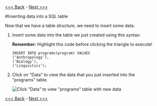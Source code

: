 [<<< Back](https://github.com/GCDigitalFellows/GCDRI_databases/blob/master/sections/2-buildtable.md) - [Next >>>](https://github.com/GCDigitalFellows/GCDRI_databases/blob/master/sections/4-updatefield.md)  

#Inserting data into a SQL table

Now that we have a table structure, we need to insert some data.  

1. Insert some data into the table we just created using this syntax:  

	**Remember:** Highlight this code before clicking the triangle to execute!  

	```
	INSERT INTO programs(program) VALUES
	(‘Anthropology’),
	(‘Biology’),
	(‘Linguistics’);
	```

2. Click on "Data" to view the data that you just inserted into the "programs" table.  

	![Click "Data" to view "programs" table with new data](https://github.com/GCDigitalFellows/GCDRI_databases/blob/master/images/view_table.png)  
	
[<<< Back](https://github.com/GCDigitalFellows/GCDRI_databases/blob/master/sections/2-buildtable.md) - [Next >>>](https://github.com/GCDigitalFellows/GCDRI_databases/blob/master/sections/4-updatefield.md)